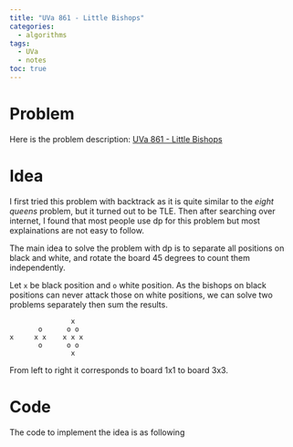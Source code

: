 ```yaml
---
title: "UVa 861 - Little Bishops"
categories:
  - algorithms
tags:
  - UVa
  - notes
toc: true
---
```


# Problem

Here is the problem description: [UVa 861 - Little Bishops](https://uva.onlinejudge.org/index.php?option=com_onlinejudge&Itemid=8&page=show_problem&problem=802)

# Idea

I first tried this problem with backtrack as it is quite similar to the *eight queens* problem, but it turned out to be TLE. Then after searching over internet, I found that most people use dp for this problem but most explainations are not easy to follow.

The main idea to solve the problem with dp is to separate all positions on black and white, and rotate the board 45 degrees to count them independently.

Let `x` be black position and `o` white position. As the bishops on black positions can never attack those on white positions, we can solve two problems separately then sum the results.
```
               x
       o      o o
x     x x    x x x
       o      o o
               x
```
From left to right it corresponds to board 1x1 to board 3x3.

# Code

The code to implement the idea is as following

<script src="https://gist.githubusercontent.com/aliciawyy/e3df27e6b96875697d2fc8fb8baaa7b1/raw/b6945453519686fc48adca2ded1ed0cd0ff1b972/861_little_bishops.cpp"></script>
